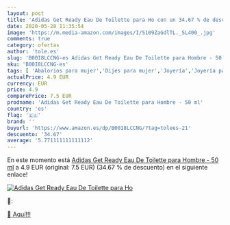 ```yaml
---
layout: post
title: 'Adidas Get Ready Eau De Toilette para Ho con un 34.67 % de descuento'
date: 2020-05-28 11:35:54
image: 'https://m.media-amazon.com/images/I/5109ZaGdlTL._SL400_.jpg'
comments: true
category: ofertas
author: 'tole.es'
slug: 'B00I8LCCNG-es Adidas Get Ready Eau De Toilette para Hombre - 50 ml'
sku: 'B00I8LCCNG-es'
tags: [ 'Abalorios para mujer','Dijes para mujer','Joyería','Joyería para mujer','de','eau','toilette', ]
actualPrice: 4.9 EUR
currency: EUR
price: 4.9
comparePrice: 7.5 EUR
prodname: 'Adidas Get Ready Eau De Toilette para Hombre - 50 ml'
country: 'es'
flag: '🇪🇸'
brand: ''
buyurl: 'https://www.amazon.es/dp/B00I8LCCNG/?tag=tolees-21'
descuento: '34.67'
average: '5.771111111111112'
---
```


En este momento está [Adidas Get Ready Eau De Toilette para Hombre - 50 ml](https://www.amazon.es/dp/B00I8LCCNG/?tag=tolees-21) a 4.9 EUR (original: 7.5 EUR) (34.67 %  de descuento) en el siguiente enlace!

[![Adidas Get Ready Eau De Toilette para Ho](https://m.media-amazon.com/images/I/5109ZaGdlTL._SL400_.jpg)](https://www.amazon.es/dp/B00I8LCCNG/?tag=tolees-21)

🔎:


[🛒 Aquí!!!](https://www.amazon.es/dp/B00I8LCCNG/?tag=tolees-21)
